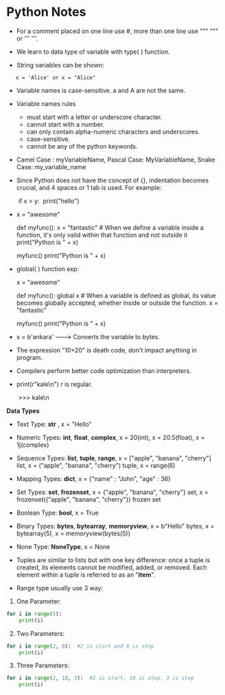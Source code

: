 # Python Notes 

- For a comment placed on one line use #, more than one line use """ """ or ''' '''.

- We learn to data type of variable with type( ) function.

- String variables can be shown:
```
  ​	x = 'Alice' or x = "Alice"
```
- Variable names is case-sensitive. a and A are not the same.

- Variable names rules

   * must start with a letter or underscore character.
   * cannot start with a number.
   * can only contain alpha-numeric characters and underscores.
   * case-sensitive.
   * cannot be any of the python keywords.

- Camel Case : myVariableName, Pascal Case: MyVariableName, Snake Case: my_variable_name

- Since Python does not have the concept of {}, indentation becomes crucial, and 4 spaces or 1 tab is used. For example:

  ​	if x > y:
  ​    	print("hello")

- x = "awesome"

  def myfunc():
      x = "fantastic"  # When we define a variable inside a function, it's only valid within that function and not outside it
      print("Python is " + x)

  myfunc()
  print("Python is " + x)

- global( ) function exp:

  x = "awesome"

  def myfunc():
      global x   # When a variable is defined as global, its value becomes globally accepted, whether inside or outside the function.
      x = "fantastic"

  myfunc()
  print("Python is " + x)

- s = b'ankara' ---> Converts the variable to bytes.

- The expression "10+20" is death code, don't impact anything in program.

- Compilers perform better code optimization than interpreters.

- print(r"kale\n")  r is regular. 

  ​	>>> kale\n
  
__Data Types__

  - Text Type: __str__ , x = "Hello"
  - Numeric Types: __int__, __float__, __complex__, x = 20(int), x = 20.5(float), x = 1j(complex)
  - Sequence Types: __list__, __tuple__, __range__, x = ["apple", "banana", "cherry"] list, x = ("apple",       "banana", "cherry") tuple, x = range(6) 
  - Mapping Types: __dict__,  x = {"name" : "John", "age" : 36}
  - Set Types: __set__, __frozenset__, x = {"apple", "banana", "cherry"} set, x = frozenset({"apple",           "banana", "cherry"}) frozen set
  - Boolean Type: __bool__,  x = True
  - Binary Types: __bytes__, __bytearray__, __memoryview__, x = b"Hello" bytes, x = bytearray(5), x =            memoryview(bytes(5))
  - None Type: __NoneType__, x = None
  
- Tuples are similar to lists but with one key difference: once a tuple is created, its elements cannot be modified, added, or removed. Each element within a tuple is referred to as an "__item__".
  
- Range type usually use 3 way:

1. One Parameter:

```python
for i in range(5):
	print(i)
```

2. Two Parameters:

```python
for i in range(2, 8):  #2 is start and 8 is stop
	print(i)
```

3. Three Parameters:

```python
for i in range(2, 10, 3):  #2 is start, 10 is stop, 3 is step
	print(i)
```











